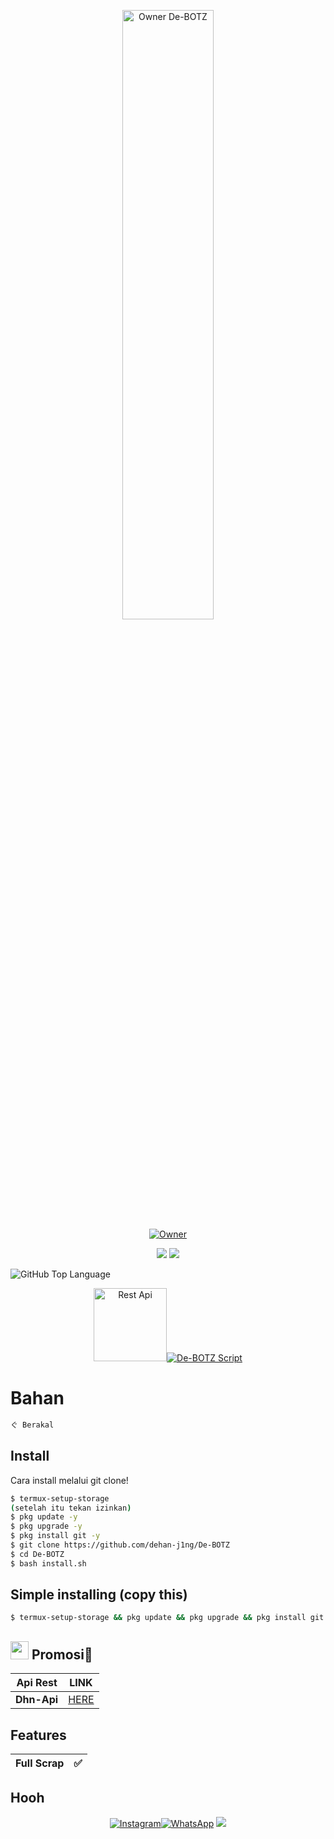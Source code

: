 <p align="center">
    <img src="https://github.com/dehan-j1ng/readm/blob/main/awikwok.gif" width="54%" height="50%" alt="Owner De-BOTZ"/>
    <br>
    <a href="https://github.com/Dehante"><img title="Owner" src="https://img.shields.io/badge/Owner-De`BOTZ-black?style=for-the-badge&logo=windows"></a>
</p>
<p align="center">
  <img src="https://img.shields.io/badge/-JavaScript-black?style=flat-square&logo=javascript" />
  <img src="https://img.shields.io/badge/-Node.js-black?style=flat-square&logo=Node.js" />
</p>

![GitHub Top Language](https://github-readme-stats.vercel.app/api/top-langs/?username=Dehante&layout=compact&theme=highcontrast)
<br>
<p align="center">
<a href="https://dhn-api.herokuapp.com/api"><img alt="Rest Api" width="117px" src="https://img.shields.io/badge/Dhn`Api [-blue?style=for-the-badge&logo=heroku&logoColor=white"/></a><a href="https://github.com/dehan-j1ng/De-BOTZ"><img title="De-BOTZ Script" width="" src="https://img.shields.io/badge/-] De--BOTZ-red?colorA=%ff0000&colorB=%23017e40&style=for-the-badge"></a>
</p>

# Bahan
```bash
ぐ Berakal
```

## Install
Cara install melalui git clone!

```bash
$ termux-setup-storage
(setelah itu tekan izinkan)
$ pkg update -y
$ pkg upgrade -y
$ pkg install git -y
$ git clone https://github.com/dehan-j1ng/De-BOTZ
$ cd De-BOTZ
$ bash install.sh
```
## Simple installing (copy this)
```bash
$ termux-setup-storage && pkg update && pkg upgrade && pkg install git && git clone https://github.com/dehan-j1ng/De-BOTZ && cd De-BOTZ && bash install.sh
```

## <img src="https://github.com/TheDudeThatCode/TheDudeThatCode/blob/master/Assets/hmm.gif" width="29px"> Promosi🛐
| Api Rest | LINK |
|--------|--------|
| **Dhn-Api** |[HERE](https://dhn-api.herokuapp.com/api) |

## Features
|  Full Scrap |✅|
| :---------------------------------------------: | :-----------: |

## Hooh
<p align="center">
 <a href="https://instagram.com/dehan_j1ng"><img alt="Instagram" src="https://img.shields.io/badge/Instagram-E4405F?style=for-the-badge&logo=instagram&logoColor=black"/></a><a href="https://wa.me/+6281342474954"><img alt="WhatsApp" src="https://img.shields.io/badge/WhatsApp-25D366?style=for-the-badge&logo=whatsapp&logoColor=black"/></a>
 <a href="https://youtube.com/channel/UCQ5vr4WbsabL5JMZV73mKWg"><img src="https://img.shields.io/badge/YouTube-ンテ Dehanjing-ff0000?style=for-the-badge&logo=youtube&logoColor=ff0000&link=https://youtube.com/channel/UCQ5vr4WbsabL5JMZV73mKWg" />
 <a name=Dehante&label=VIEWS&style=flat-square&color=red"/>
</p>
